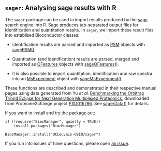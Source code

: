 ## `sager`: Analysing sage results with R

The `sager` package can be used to import results produced by the
[sage](https://lazear.github.io/sage/) search engine into R. Sage
produces tab-separated output files for identification and
quantitation results. In `sager`, we import these result files into
establised Bioconductor classes:


- Identification results are parsed and imported as
  [PSM](https://rformassspectrometry.github.io/PSMatch/articles/PSM.html)
  objects with
  [sagePSM()](https://uclouvain-cbio.github.io/sager/reference/sagePSM.html).

- Quantitation (and identification) results are parsed, merged and
  imported as
  [QFeatures](https://rformassspectrometry.github.io/QFeatures/articles/QFeatures.html)
  objects with
  [sageQFeatures()](https://uclouvain-cbio.github.io/sager/reference/sageQFeatures.html).

- It is also possible to import quantitation, identification and raw
  spectra into an
  [MsExperiment](https://rformassspectrometry.github.io/MsExperiment/articles/MsExperiment.html)
  object with
  [sageMsExperiment()](https://uclouvain-cbio.github.io/sager/reference/sageMsExperiment.html).

These functions are described and demonstrated in their respective
manual pages using data generated from Yu *et al.* [Benchmarking the
Orbitrap Tribrid Eclipse for Next Generation Multiplexed
Proteomics](https://doi.org/10.1021/acs.analchem.9b05685), downloaded
from ProteomeXchange project
[PXD016766](https://www.ebi.ac.uk/pride/archive/projects/PXD016766). See
[sagerData()](https://uclouvain-cbio.github.io/sager/reference/sagerData.html)
for details.

If you want to install and try the package out:

```
if (!require("BiocManager", quietly = TRUE))
    install.packages("BiocManager")

BiocManager::install("UCLouvain-CBIO/sager")
```

If you run into issues of have questions, please open [an
issue](https://github.com/UCLouvain-CBIO/sager/issues).
